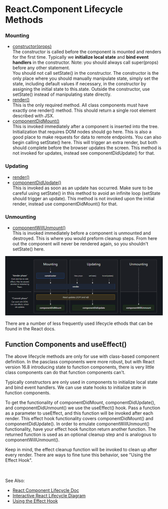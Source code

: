 # React.Component Lifecycle Methods
### Mounting
 - [constructor(props)](https://reactjs.org/docs/react-component.html#constructor)  
The constructor is called before the component is mounted and renders for the first time. Typically we **initialize local state** and **bind event handlers** in the constructor. Note: you should always call super(props) before any other statement.  
You should not call setState() in the constructor. The constructor is the only place where you should manually manipulate state, simply set the state, including default values if necessary, in the constructor by assigning the initial state to this.state. Outside the constructor, use setState() instead of manipulating state directly.
 - [render()](https://reactjs.org/docs/react-component.html#render)  
This is the only required method. All class components must have exactly one render() method. This should return a single root element described with JSX.
 - [componentDidMount()](https://reactjs.org/docs/react-component.html#componentdidmount)  
This is invoked immediately after a component is inserted into the tree. Initialization that requires DOM nodes should go here. This is also a good place to make requests for data to remote endpoints. You can also begin calling setState() here. This will trigger an extra render, but both should complete before the browser updates the screen. This method is not invoked for updates, instead see componentDidUpdate() for that.

### Updating
 - [render()](https://reactjs.org/docs/react-component.html#render)
 - [componentDidUpdate()](https://reactjs.org/docs/react-component.html#componentdidupdate)  
This is invoked as soon as an update has occurred. Make sure to be careful using setState() in this method to avoid an infinite loop (setState should trigger an update). This method is not invoked upon the initial render, instead use componentDidMount() for that. 

### Unmounting
 - [componentWillUnmount()](https://reactjs.org/docs/react-component.html#componentwillunmount)  
This is invoked immediately before a component is unmounted and destroyed. This is where you would preform cleanup steps. From here out the component will never be rendered again, so you shouldn't setState() here. 

![React Component Lifecycle Diagram](https://raw.githubusercontent.com/LiquidPlummer/ReactCrashCourseLessonPlan/main/images/component-lifecycle-diagram.PNG)

There are a number of less frequently used lifecycle ethods that can be found in the React docs.

## Function Components and useEffect()
The above lifecycle methods are only for use with class-based component definition. In the pasclass components were more robust, but with React version 16.8 introducing state to function components, there is very little class components can do that function components can't.  
  
Typically constructors are only used in components to initialize local state and bind event handlers. We can use state hooks to initialize state in function components.  
  
To get the functionality of componentDidMount, componentDidUpdate(), and componentDidUnmount() we use the useEffect() hook. Pass a function as a parameter to useEffect, and this function will be invoked after each render. This effect hook functionality covers componentDidMount() and componentDidUpdate(). In order to emulate componentWillUnmount() functionality, have your effect hook funciton return another function. The returned function is used as an optional cleanup step and is analogous to componentWillUnmount().  
  
Keep in mind, the effect cleanup function will be invoked to clean up after every render. There are ways to fine tune this behavior, see "Using the Effect Hook".

<BR><BR>See Also:
  - [React Component Lifecycle Doc](https://reactjs.org/docs/react-component.html)
  - [Interactive React Lifecycle Diagram](https://projects.wojtekmaj.pl/react-lifecycle-methods-diagram/)
  - [Using the Effect Hook](https://reactjs.org/docs/hooks-effect.html)
